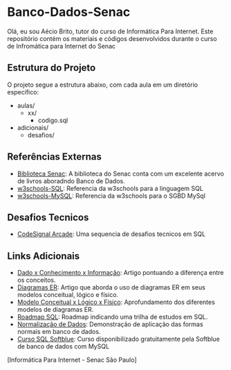 # Banco-Dados-Senac
Olá, eu sou Aécio Brito, tutor do curso de Informática Para Internet. Este repositório contém os materiais e códigos desenvolvidos durante o curso de Infromática para Internet do Senac

## Estrutura do Projeto

O projeto segue a estrutura abaixo, com cada aula em um diretório específico:
- aulas/
  - xx/
    - codigo.sql
- adicionais/
    - desafios/

## Referências Externas
- [Biblioteca Senac](http://biblioteca.sp.senac.br/bnportal/m/pt-BR/search?exp=sql): A biblioteca do Senac conta com um excelente acervo de livros aboradndo Banco de Dados.
- [w3schools-SQL](https://www.w3schools.com/sql/default.asp): Referencia da w3schools para a linguagem SQL
- [w3schools-MySQL](https://www.w3schools.com/mysql/default.asp): Referencia da w3schools para o SGBD MySql


## Desafios Tecnicos
- [CodeSignal Arcade](https://app.codesignal.com/arcade/db): Uma sequencia de desafios tecnicos em SQL

## Links Adicionais
 - [Dado x Conhecimento x Informação](https://www.estrategiaconcursos.com.br/blog/dado-informacao-conhecimento-inteligencia/#): Artigo pontuando a diferença entre os conceitos.
 - [Diagramas ER](https://www.lucidchart.com/pages/pt/o-que-e-diagrama-entidade-relacionamento): Artigo que aborda o uso de diagramas ER em seus modelos conceitual, lógico e físico.
 - [Modelo Conceitual x Lógico x Físico](https://pt.stackoverflow.com/questions/294699/qual-a-diferen%C3%A7a-entre-modelagem-conceitual-l%C3%B3gica-e-f%C3%ADsica): Aprofundamento dos diferentes modelos de diagramas ER.
 - [Roadmap SQL](https://roadmap.sh/sql): Roadmap indicando uma trilha de estudos em SQL.
 - [Normalização de Dados](https://learn.microsoft.com/pt-br/office/troubleshoot/access/database-normalization-description): Demonstração de aplicação das formas normais em banco de dados.
 - [Curso SQL Softblue](https://www.youtube.com/watch?v=eULtZfAcihQ&list=PLH_lE515NYR2yvvnkx4iEfUuf-xVkTYBw): Curso disponibilizado gratuitamente pela Softblue de banco de dados com MySQL


[Informática Para Internet - Senac São Paulo]